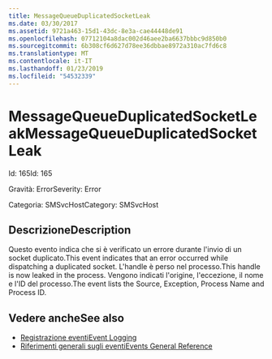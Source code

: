 ```yaml
---
title: MessageQueueDuplicatedSocketLeak
ms.date: 03/30/2017
ms.assetid: 9721a463-15d1-43dc-8e3a-cae44448de91
ms.openlocfilehash: 07712104a8dac002d46aee2ba6637bbbc9d850b0
ms.sourcegitcommit: 6b308cf6d627d78ee36dbbae8972a310ac7fd6c8
ms.translationtype: MT
ms.contentlocale: it-IT
ms.lasthandoff: 01/23/2019
ms.locfileid: "54532339"
---
```

# <a name="messagequeueduplicatedsocketleak"></a><span data-ttu-id="82bab-102">MessageQueueDuplicatedSocketLeak</span><span class="sxs-lookup"><span data-stu-id="82bab-102">MessageQueueDuplicatedSocketLeak</span></span>
<span data-ttu-id="82bab-103">Id: 165</span><span class="sxs-lookup"><span data-stu-id="82bab-103">Id: 165</span></span>  
  
 <span data-ttu-id="82bab-104">Gravità: Error</span><span class="sxs-lookup"><span data-stu-id="82bab-104">Severity: Error</span></span>  
  
 <span data-ttu-id="82bab-105">Categoria: SMSvcHost</span><span class="sxs-lookup"><span data-stu-id="82bab-105">Category: SMSvcHost</span></span>  
  
## <a name="description"></a><span data-ttu-id="82bab-106">Descrizione</span><span class="sxs-lookup"><span data-stu-id="82bab-106">Description</span></span>  
 <span data-ttu-id="82bab-107">Questo evento indica che si è verificato un errore durante l'invio di un socket duplicato.</span><span class="sxs-lookup"><span data-stu-id="82bab-107">This event indicates that an error occurred while dispatching a duplicated socket.</span></span> <span data-ttu-id="82bab-108">L'handle è perso nel processo.</span><span class="sxs-lookup"><span data-stu-id="82bab-108">This handle is now leaked in the process.</span></span> <span data-ttu-id="82bab-109">Vengono indicati l'origine, l'eccezione, il nome e l'ID del processo.</span><span class="sxs-lookup"><span data-stu-id="82bab-109">The event lists the Source, Exception, Process Name and Process ID.</span></span>  
  
## <a name="see-also"></a><span data-ttu-id="82bab-110">Vedere anche</span><span class="sxs-lookup"><span data-stu-id="82bab-110">See also</span></span>
- [<span data-ttu-id="82bab-111">Registrazione eventi</span><span class="sxs-lookup"><span data-stu-id="82bab-111">Event Logging</span></span>](../../../../../docs/framework/wcf/diagnostics/event-logging/index.md)
- [<span data-ttu-id="82bab-112">Riferimenti generali sugli eventi</span><span class="sxs-lookup"><span data-stu-id="82bab-112">Events General Reference</span></span>](../../../../../docs/framework/wcf/diagnostics/event-logging/events-general-reference.md)
